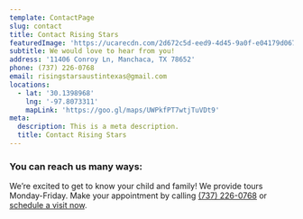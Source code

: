 ```yaml
---
template: ContactPage
slug: contact
title: Contact Rising Stars
featuredImage: 'https://ucarecdn.com/2d672c5d-eed9-4d45-9a0f-e04179d067a6/'
subtitle: We would love to hear from you!
address: '11406 Conroy Ln, Manchaca, TX 78652'
phone: (737) 226-0768
email: risingstarsaustintexas@gmail.com
locations:
  - lat: '30.1398968'
    lng: '-97.8073311'
    mapLink: 'https://goo.gl/maps/UWPkfPT7wtjTuVDt9'
meta:
  description: This is a meta description.
  title: Contact Rising Stars
---
```


### You can reach us many ways:

We’re excited to get to know your child and family! We provide tours Monday-Friday. Make your appointment by calling [(737) 226-0768](tel:+17372260768) or [schedule a visit now](/book-a-tour).
